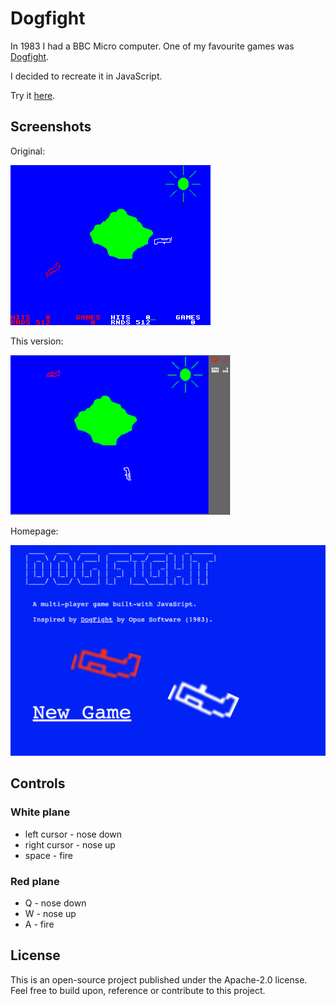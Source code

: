 # Dogfight

In 1983 I had a BBC Micro computer. One of my favourite games was [Dogfight](http://www.retrogames.co.uk/027297/Other-Formats/Dogfight-by-Opus-Software).

I decided to recreate it in JavaScript.

Try it [here](https://dogfight.glynnbird).

## Screenshots

Original:

![BBC version](https://raw.githubusercontent.com/glynnbird/dogfight/master/img/original.gif)
        
This version:

![This version](https://raw.githubusercontent.com/glynnbird/dogfight/master/img/screenshot.png)

Homepage:

![Homepage](https://raw.githubusercontent.com/glynnbird/dogfight/master/img/homepage.png)

## Controls

### White plane

- left cursor - nose down
- right cursor - nose up
- space - fire

### Red plane

- Q - nose down
- W - nose up
- A - fire

## License

This is an open-source project published under the Apache-2.0 license. Feel free to build upon, reference or contribute to this project.


